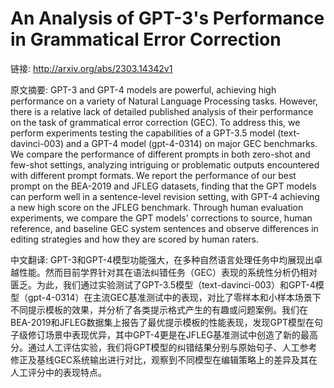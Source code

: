 # An Analysis of GPT-3's Performance in Grammatical Error Correction

链接: http://arxiv.org/abs/2303.14342v1

原文摘要:
GPT-3 and GPT-4 models are powerful, achieving high performance on a variety
of Natural Language Processing tasks. However, there is a relative lack of
detailed published analysis of their performance on the task of grammatical
error correction (GEC). To address this, we perform experiments testing the
capabilities of a GPT-3.5 model (text-davinci-003) and a GPT-4 model
(gpt-4-0314) on major GEC benchmarks. We compare the performance of different
prompts in both zero-shot and few-shot settings, analyzing intriguing or
problematic outputs encountered with different prompt formats. We report the
performance of our best prompt on the BEA-2019 and JFLEG datasets, finding that
the GPT models can perform well in a sentence-level revision setting, with
GPT-4 achieving a new high score on the JFLEG benchmark. Through human
evaluation experiments, we compare the GPT models' corrections to source, human
reference, and baseline GEC system sentences and observe differences in editing
strategies and how they are scored by human raters.

中文翻译:
GPT-3和GPT-4模型功能强大，在多种自然语言处理任务中均展现出卓越性能。然而目前学界针对其在语法纠错任务（GEC）表现的系统性分析仍相对匮乏。为此，我们通过实验测试了GPT-3.5模型（text-davinci-003）和GPT-4模型（gpt-4-0314）在主流GEC基准测试中的表现，对比了零样本和小样本场景下不同提示模板的效果，并分析了各类提示格式产生的有趣或问题案例。我们在BEA-2019和JFLEG数据集上报告了最优提示模板的性能表现，发现GPT模型在句子级修订场景中表现优异，其中GPT-4更是在JFLEG基准测试中创造了新的最高分。通过人工评估实验，我们将GPT模型的纠错结果分别与原始句子、人工参考修正及基线GEC系统输出进行对比，观察到不同模型在编辑策略上的差异及其在人工评分中的表现特点。
